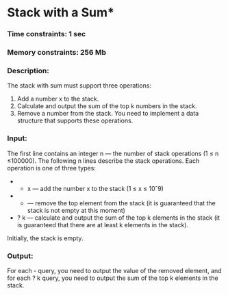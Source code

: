 # Stack with a Sum*

### Time constraints: 1 sec
### Memory constraints: 256 Mb

### Description:
The stack with sum must support three operations:
1. Add a number x to the stack.
2. Calculate and output the sum of the top k numbers in the stack.
3. Remove a number from the stack.
You need to implement a data structure that supports these operations.

### Input:
The first line contains an integer n — the number of stack operations (1 ≤ n ≤100000). The following n lines describe the stack operations. Each operation is one of three types:
- + x — add the number x to the stack (1 ≤ x ≤ 10ˆ9)
- - — remove the top element from the stack (it is guaranteed that the stack is not empty at this moment)
- ? k — calculate and output the sum of the top k elements in the stack (it is guaranteed that there are at least k elements in the stack).

Initially, the stack is empty.

### Output:
For each - query, you need to output the value of the removed element, and for each ? k query, you need to output the sum of the top k elements in the stack.
